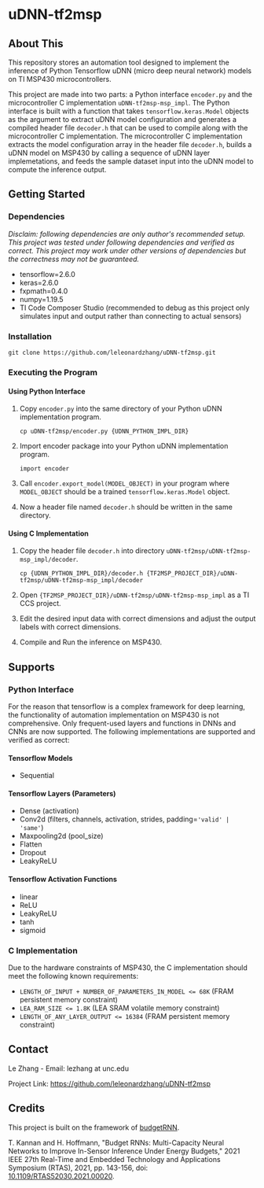 # uDNN-tf2msp
## About This
This repository stores an automation tool designed to implement the inference of Python Tensorflow uDNN (micro deep neural network) models on TI MSP430 microcontrollers.

This project are made into two parts: a Python interface `encoder.py` and the microcontroller C implementation `uDNN-tf2msp-msp_impl`. The Python interface is built with a function that takes `tensorflow.keras.Model` objects as the argument to extract uDNN model configuration and generates a compiled header file `decoder.h` that can be used to compile along with the microcontroller C implementation. The microcontroller C implementation extracts the model configuration array in the header file `decoder.h`, builds a uDNN model on MSP430 by calling a sequence of uDNN layer implemetations, and feeds the sample dataset input into the uDNN model to compute the inference output.

## Getting Started
### Dependencies
*Disclaim: following dependencies are only author's recommended setup. This project was tested under following dependencies and verified as correct. This project may work under other versions of dependencies but the correctness may not be guaranteed.*

+ tensorflow=2.6.0
+ keras=2.6.0
+ fxpmath=0.4.0
+ numpy=1.19.5
+ TI Code Composer Studio (recommended to debug as this project only simulates input and output rather than connecting to actual sensors)
### Installation
`git clone https://github.com/leleonardzhang/uDNN-tf2msp.git`
### Executing the Program
#### Using Python Interface
1. Copy `encoder.py` into the same directory of your Python uDNN implementation program.

    `cp uDNN-tf2msp/encoder.py {UDNN_PYTHON_IMPL_DIR}`
2. Import encoder package into your Python uDNN implementation program.

    `import encoder`
3. Call `encoder.export_model(MODEL_OBJECT)` in your program where `MODEL_OBJECT` should be a trained `tensorflow.keras.Model` object.
4. Now a header file named `decoder.h` should be written in the same directory.
#### Using C Implementation
1. Copy the header file `decoder.h` into directory `uDNN-tf2msp/uDNN-tf2msp-msp_impl/decoder`.

    `cp {UDNN_PYTHON_IMPL_DIR}/decoder.h {TF2MSP_PROJECT_DIR}/uDNN-tf2msp/uDNN-tf2msp-msp_impl/decoder`
2. Open `{TF2MSP_PROJECT_DIR}/uDNN-tf2msp/uDNN-tf2msp-msp_impl` as a TI CCS project.
3. Edit the desired input data with correct dimensions and adjust the output labels with correct dimensions.
4. Compile and Run the inference on MSP430.

## Supports
### Python Interface
For the reason that tensorflow is a complex framework for deep learning, the functionality of automation implementation on MSP430 is not comprehensive. Only frequent-used layers and functions in DNNs and CNNs are now supported. The following implementations are supported and verified as correct:
#### Tensorflow Models
+ Sequential
#### Tensorflow Layers (Parameters)
+ Dense (activation)
+ Conv2d (filters, channels, activation, strides, padding=`'valid' | 'same'`)
+ Maxpooling2d (pool_size)
+ Flatten
+ Dropout
+ LeakyReLU
#### Tensorflow Activation Functions
+ linear
+ ReLU
+ LeakyReLU
+ tanh
+ sigmoid
### C Implementation
Due to the hardware constraints of MSP430, the C implementation should meet the following known requirements:
+ `LENGTH_OF_INPUT + NUMBER_OF_PARAMETERS_IN_MODEL <= 68K` (FRAM persistent memory constraint)
+ `LEA_RAM_SIZE <= 1.8K` (LEA SRAM volatile memory constraint)
+ `LENGTH_OF_ANY_LAYER_OUTPUT <= 16384` (FRAM persistent memory constraint)

## Contact
Le Zhang - Email: lezhang at unc.edu

Project Link: https://github.com/leleonardzhang/uDNN-tf2msp

## Credits
This project is built on the framework of <a href="https://github.com/tejaskannan/budget-rnn">budgetRNN</a>.

T. Kannan and H. Hoffmann, "Budget RNNs: Multi-Capacity Neural Networks to Improve In-Sensor Inference Under Energy Budgets," 2021 IEEE 27th Real-Time and Embedded Technology and Applications Symposium (RTAS), 2021, pp. 143-156, doi: <a href="https://doi.org/10.1109/RTAS52030.2021.00020">10.1109/RTAS52030.2021.00020</a>.
